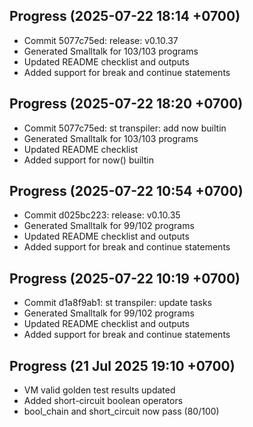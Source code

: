 ## Progress (2025-07-22 18:14 +0700)
- Commit 5077c75ed: release: v0.10.37
- Generated Smalltalk for 103/103 programs
- Updated README checklist and outputs
- Added support for break and continue statements

## Progress (2025-07-22 18:20 +0700)
- Commit 5077c75ed: st transpiler: add now builtin
- Generated Smalltalk for 103/103 programs
- Updated README checklist
- Added support for now() builtin
## Progress (2025-07-22 10:54 +0700)
- Commit d025bc223: release: v0.10.35
- Generated Smalltalk for 99/102 programs
- Updated README checklist and outputs
- Added support for break and continue statements
## Progress (2025-07-22 10:19 +0700)
- Commit d1a8f9ab1: st transpiler: update tasks
- Generated Smalltalk for 99/102 programs
- Updated README checklist and outputs
- Added support for break and continue statements
## Progress (21 Jul 2025 19:10 +0700)
- VM valid golden test results updated
- Added short-circuit boolean operators
- bool_chain and short_circuit now pass (80/100)
